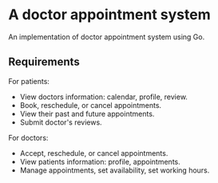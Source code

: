 # A doctor appointment system

An implementation of doctor appointment system using Go.

## Requirements

For patients:

- View doctors information: calendar, profile, review.
- Book, reschedule, or cancel appointments.
- View their past and future appointments.
- Submit doctor's reviews.

For doctors:

- Accept, reschedule, or cancel appointments.
- View patients information: profile, appointments.
- Manage appointments, set availability, set working hours.
